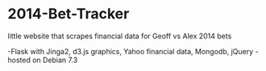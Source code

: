 2014-Bet-Tracker
================

little website that scrapes financial data for Geoff vs Alex 2014 bets

-Flask with Jinga2, d3.js graphics, Yahoo financial data, Mongodb, jQuery
-hosted on Debian 7.3
